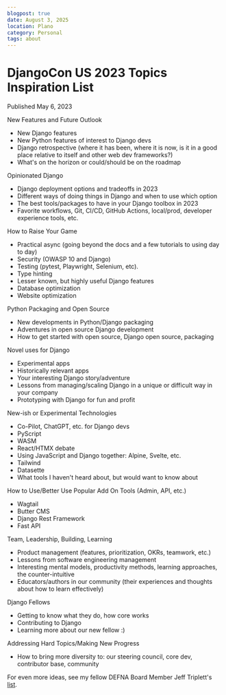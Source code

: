 ```yaml
---
blogpost: true
date: August 3, 2025
location: Plano
category: Personal
tags: about
---
```


# DjangoCon US 2023 Topics Inspiration List

Published May 6, 2023

New Features and Future Outlook
* New Django features
* New Python features of interest to Django devs
* Django retrospective (where it has been, where it is now, is it in a good place relative to itself and other web dev frameworks?)
* What's on the horizon or could/should be on the roadmap

Opinionated Django
* Django deployment options and tradeoffs in 2023
* Different ways of doing things in Django and when to use which option
* The best tools/packages to have in your Django toolbox in 2023
* Favorite workflows, Git, CI/CD, GitHub Actions, local/prod, developer experience tools, etc. 

How to Raise Your Game
* Practical async (going beyond the docs and a few tutorials to using day to day)
* Security (OWASP 10 and Django)
* Testing (pytest, Playwright, Selenium, etc). 
* Type hinting
* Lesser known, but highly useful Django features
* Database optimization
* Website optimization

Python Packaging and Open Source
* New developments in Python/Django packaging
* Adventures in open source Django development
* How to get started with open source, Django open source, packaging

Novel uses for Django
* Experimental apps
* Historically relevant apps
* Your interesting Django story/adventure
* Lessons from managing/scaling Django in a unique or difficult way in your company
* Prototyping with Django for fun and profit

New-ish or Experimental Technologies
* Co-Pilot, ChatGPT, etc. for Django devs 
* PyScript
* WASM
* React/HTMX debate
* Using JavaScript and Django together: Alpine, Svelte, etc. 
* Tailwind
* Datasette
* What tools I haven't heard about, but would want to know about

How to Use/Better Use Popular Add On Tools (Admin, API, etc.)
* Wagtail
* Butter CMS
* Django Rest Framework
* Fast API

Team, Leadership, Building, Learning
* Product management (features, prioritization, OKRs, teamwork, etc.)
* Lessons from software engineering management
* Interesting mental models, productivity methods, learning approaches, the counter-intuitive
* Educators/authors in our community (their experiences and thoughts about how to learn effectively)

Django Fellows
* Getting to know what they do, how core works
* Contributing to Django
* Learning more about our new fellow :)

Addressing Hard Topics/Making New Progress
* How to bring more diversity to: our steering council, core dev, contributor base, community

For even more ideas, see my fellow DEFNA Board Member Jeff Triplett's [list](https://jefftriplett.com/2023/djangocon-us-talks-i-d-like-to-see-2023-edition/).
